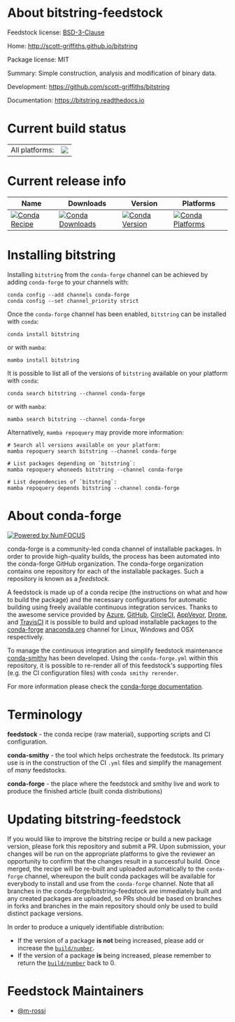About bitstring-feedstock
=========================

Feedstock license: [BSD-3-Clause](https://github.com/conda-forge/bitstring-feedstock/blob/main/LICENSE.txt)

Home: http://scott-griffiths.github.io/bitstring

Package license: MIT

Summary: Simple construction, analysis and modification of binary data.

Development: https://github.com/scott-griffiths/bitstring

Documentation: https://bitstring.readthedocs.io

Current build status
====================


<table><tr><td>All platforms:</td>
    <td>
      <a href="https://dev.azure.com/conda-forge/feedstock-builds/_build/latest?definitionId=11382&branchName=main">
        <img src="https://dev.azure.com/conda-forge/feedstock-builds/_apis/build/status/bitstring-feedstock?branchName=main">
      </a>
    </td>
  </tr>
</table>

Current release info
====================

| Name | Downloads | Version | Platforms |
| --- | --- | --- | --- |
| [![Conda Recipe](https://img.shields.io/badge/recipe-bitstring-green.svg)](https://anaconda.org/conda-forge/bitstring) | [![Conda Downloads](https://img.shields.io/conda/dn/conda-forge/bitstring.svg)](https://anaconda.org/conda-forge/bitstring) | [![Conda Version](https://img.shields.io/conda/vn/conda-forge/bitstring.svg)](https://anaconda.org/conda-forge/bitstring) | [![Conda Platforms](https://img.shields.io/conda/pn/conda-forge/bitstring.svg)](https://anaconda.org/conda-forge/bitstring) |

Installing bitstring
====================

Installing `bitstring` from the `conda-forge` channel can be achieved by adding `conda-forge` to your channels with:

```
conda config --add channels conda-forge
conda config --set channel_priority strict
```

Once the `conda-forge` channel has been enabled, `bitstring` can be installed with `conda`:

```
conda install bitstring
```

or with `mamba`:

```
mamba install bitstring
```

It is possible to list all of the versions of `bitstring` available on your platform with `conda`:

```
conda search bitstring --channel conda-forge
```

or with `mamba`:

```
mamba search bitstring --channel conda-forge
```

Alternatively, `mamba repoquery` may provide more information:

```
# Search all versions available on your platform:
mamba repoquery search bitstring --channel conda-forge

# List packages depending on `bitstring`:
mamba repoquery whoneeds bitstring --channel conda-forge

# List dependencies of `bitstring`:
mamba repoquery depends bitstring --channel conda-forge
```


About conda-forge
=================

[![Powered by
NumFOCUS](https://img.shields.io/badge/powered%20by-NumFOCUS-orange.svg?style=flat&colorA=E1523D&colorB=007D8A)](https://numfocus.org)

conda-forge is a community-led conda channel of installable packages.
In order to provide high-quality builds, the process has been automated into the
conda-forge GitHub organization. The conda-forge organization contains one repository
for each of the installable packages. Such a repository is known as a *feedstock*.

A feedstock is made up of a conda recipe (the instructions on what and how to build
the package) and the necessary configurations for automatic building using freely
available continuous integration services. Thanks to the awesome service provided by
[Azure](https://azure.microsoft.com/en-us/services/devops/), [GitHub](https://github.com/),
[CircleCI](https://circleci.com/), [AppVeyor](https://www.appveyor.com/),
[Drone](https://cloud.drone.io/welcome), and [TravisCI](https://travis-ci.com/)
it is possible to build and upload installable packages to the
[conda-forge](https://anaconda.org/conda-forge) [anaconda.org](https://anaconda.org/)
channel for Linux, Windows and OSX respectively.

To manage the continuous integration and simplify feedstock maintenance
[conda-smithy](https://github.com/conda-forge/conda-smithy) has been developed.
Using the ``conda-forge.yml`` within this repository, it is possible to re-render all of
this feedstock's supporting files (e.g. the CI configuration files) with ``conda smithy rerender``.

For more information please check the [conda-forge documentation](https://conda-forge.org/docs/).

Terminology
===========

**feedstock** - the conda recipe (raw material), supporting scripts and CI configuration.

**conda-smithy** - the tool which helps orchestrate the feedstock.
                   Its primary use is in the construction of the CI ``.yml`` files
                   and simplify the management of *many* feedstocks.

**conda-forge** - the place where the feedstock and smithy live and work to
                  produce the finished article (built conda distributions)


Updating bitstring-feedstock
============================

If you would like to improve the bitstring recipe or build a new
package version, please fork this repository and submit a PR. Upon submission,
your changes will be run on the appropriate platforms to give the reviewer an
opportunity to confirm that the changes result in a successful build. Once
merged, the recipe will be re-built and uploaded automatically to the
`conda-forge` channel, whereupon the built conda packages will be available for
everybody to install and use from the `conda-forge` channel.
Note that all branches in the conda-forge/bitstring-feedstock are
immediately built and any created packages are uploaded, so PRs should be based
on branches in forks and branches in the main repository should only be used to
build distinct package versions.

In order to produce a uniquely identifiable distribution:
 * If the version of a package **is not** being increased, please add or increase
   the [``build/number``](https://docs.conda.io/projects/conda-build/en/latest/resources/define-metadata.html#build-number-and-string).
 * If the version of a package **is** being increased, please remember to return
   the [``build/number``](https://docs.conda.io/projects/conda-build/en/latest/resources/define-metadata.html#build-number-and-string)
   back to 0.

Feedstock Maintainers
=====================

* [@m-rossi](https://github.com/m-rossi/)

